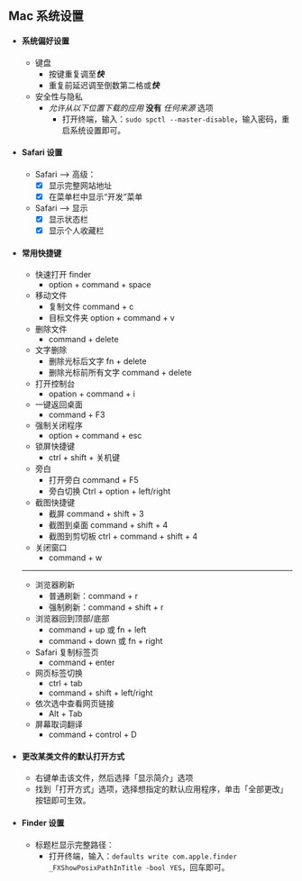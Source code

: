 ## Mac 系统设置
+ #### 系统偏好设置
    - 键盘
        * 按键重复调至***快***
        * 重复前延迟调至倒数第二格或***快***
    - 安全性与隐私
        * *允许从以下位置下载的应用* **没有** *任何来源* 选项
            - 打开终端，输入：`sudo spctl --master-disable`，输入密码，重启系统设置即可。
+ #### Safari 设置
    * Safari --> 高级：
        - [x] 显示完整网站地址
        - [x] 在菜单栏中显示“开发”菜单
    * Safari --> 显示
        - [x] 显示状态栏
        - [x] 显示个人收藏栏
+ #### 常用快捷键
    * 快速打开 finder
        - option + command + space
    * 移动文件
        - 复制文件 command + c
        - 目标文件夹 option + command + v
    * 删除文件
        - command + delete
    * 文字删除
        - 删除光标后文字 fn + delete
        - 删除光标前所有文字 command + delete
    * 打开控制台
        - opation + command + i
    * 一键返回桌面
        - command + F3
    * 强制关闭程序
        - option + command + esc
    * 锁屏快捷键
        - ctrl + shift + 关机键
    * 旁白
        - 打开旁白
        command + F5
        - 旁白切换
        Ctrl + option + left/right
    * 截图快捷键
        - 截屏 command + shift + 3
        - 截图到桌面 command + shift + 4
        - 截图到剪切板 ctrl + command + shift + 4
    * 关闭窗口
        - command + w
    ----
    * 浏览器刷新
        - 普通刷新：command + r
        - 强制刷新：command + shift + r
    * 浏览器回到顶部/底部
        - command + up 或 fn + left
        - command + down 或 fn + right
    * Safari 复制标签页
        - command + enter
    * 网页标签切换
        - ctrl + tab
        - command + shift + left/right
    * 依次选中查看网页链接
        - Alt + Tab
    * 屏幕取词翻译
        - command + control + D
+ #### 更改某类文件的默认打开方式
    * 右键单击该文件，然后选择「显示简介」选项
    * 找到「打开方式」选项，选择想指定的默认应用程序，单击「全部更改」按钮即可生效。
+ #### Finder 设置
    * 标题栏显示完整路径：
        - 打开终端，输入：`defaults write com.apple.finder _FXShowPosixPathInTitle -bool YES`，回车即可。